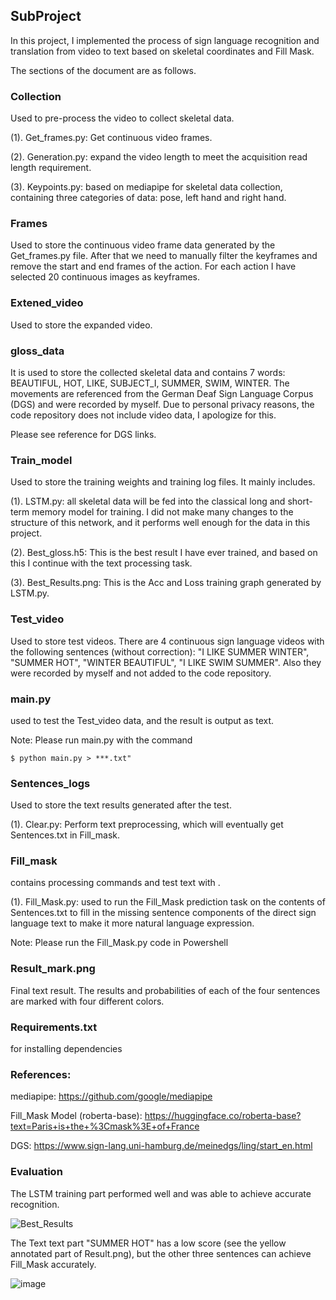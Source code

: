 ## SubProject

In this project, I implemented the process of sign language recognition and translation from video to text based on skeletal coordinates and Fill Mask.

The sections of the document are as follows.

### Collection

Used to pre-process the video to collect skeletal data.
 
(1). Get_frames.py: Get continuous video frames.

(2). Generation.py: expand the video length to meet the acquisition read length requirement.

(3). Keypoints.py: based on mediapipe for skeletal data collection, containing three categories of data: pose, left hand and right hand.


### Frames

Used to store the continuous video frame data generated by the Get_frames.py file. After that we need to manually filter the keyframes and remove the start and end frames of the action. For each action I have selected 20 continuous images as keyframes.

### Extened_video

Used to store the expanded video.

### gloss_data

It is used to store the collected skeletal data and contains 7 words: BEAUTIFUL, HOT, LIKE, SUBJECT_I, SUMMER, SWIM, WINTER. The movements are referenced from the German Deaf Sign Language Corpus (DGS) and were recorded by myself. Due to personal privacy reasons, the code repository does not include video data, I apologize for this.
 
 Please see reference for DGS links.

### Train_model

Used to store the training weights and training log files. It mainly includes.
 
(1). LSTM.py: all skeletal data will be fed into the classical long and short-term memory model for training. I did not make many changes to the structure of this network, and it performs well enough for the data in this project.

(2). Best_gloss.h5: This is the best result I have ever trained, and based on this I continue with the text processing task.

(3). Best_Results.png: This is the Acc and Loss training graph generated by LSTM.py.

### Test_video

Used to store test videos. There are 4 continuous sign language videos with the following sentences (without correction): "I LIKE SUMMER WINTER", "SUMMER HOT", "WINTER BEAUTIFUL", "I LIKE SWIM SUMMER". Also they were recorded by myself and not added to the code repository.

### main.py

used to test the Test_video data, and the result is output as text.
 
Note: Please run main.py with the command 
```
$ python main.py > ***.txt"
```

### Sentences_logs

Used to store the text results generated after the test. 
 
(1). Clear.py: Perform text preprocessing, which will eventually get Sentences.txt in Fill_mask.

### Fill_mask

contains processing commands and test text with <mask>. 
 
(1). Fill_Mask.py: used to run the Fill_Mask prediction task on the contents of Sentences.txt to fill in the missing sentence components of the direct sign language text to make it more natural language expression.
  
Note: Please run the Fill_Mask.py code in Powershell
  
  
### Result_mark.png

Final text result. The results and probabilities of each of the four sentences are marked with four different colors.
  
### Requirements.txt

for installing dependencies

 
### References:

mediapipe: 
https://github.com/google/mediapipe
 
 
Fill_Mask Model (roberta-base): 
https://huggingface.co/roberta-base?text=Paris+is+the+%3Cmask%3E+of+France
 
 
DGS: https://www.sign-lang.uni-hamburg.de/meinedgs/ling/start_en.html


### Evaluation
 
The LSTM training part performed well and was able to achieve accurate recognition.

 ![Best_Results](https://user-images.githubusercontent.com/106440647/211692153-fe663c73-971f-4f04-9712-dd18c79492e4.png)


The Text text part "SUMMER HOT" has a low score (see the yellow annotated part of Result.png), but the other three sentences can achieve Fill_Mask accurately.
 
 ![image](https://user-images.githubusercontent.com/106440647/211692211-9b51204b-dd68-46bb-b480-fa0859512a50.png)


